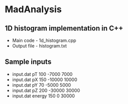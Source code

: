 # MadAnalysis
## 1D histogram implementation in C++
- Main code - 1d_histogram.cpp
- Output file - histogram.txt
## Sample inputs 
- input.dat pT 100 -7000 7000
- input.dat pX 150 -10000 10000
- input.dat pY 70 -5000 5000
- input.dat pZ 200 -30000 30000
- input.dat energy 150 0 30000
 
